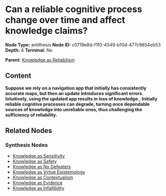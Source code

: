 # Can a reliable cognitive process change over time and affect knowledge claims?

**Node Type:** antithesis
**Node ID:** c0719e8d-f1f0-4549-b10d-477c9854eb53
**Depth:** 4
**Terminal:** No

**Parent:** [Knowledge as Reliabilism](knowledge-as-reliabilism-synthesis-d3ab75a8-6369-425a-b0ec-8e6afad336cc.md)

## Content

**Suppose we rely on a navigation app that initially has consistently accurate maps, but then an update introduces significant errors. Intuitively, using the updated app results in loss of knowledge.**, **Initially reliable cognitive processes can degrade, turning once dependable sources of knowledge into unreliable ones, thus challenging the sufficiency of reliability.**

## Related Nodes

### Synthesis Nodes

- [Knowledge as Sensitivity](knowledge-as-sensitivity-synthesis-a8afb50e-4713-45a9-9f7d-b43ec564a523.md)
- [Knowledge as Safety](knowledge-as-safety-synthesis-5848cbdd-0a94-49ff-b4b9-09e006df0cbe.md)
- [Knowledge as No Defeaters](knowledge-as-no-defeaters-synthesis-d4a56038-5c20-4b88-963e-3999becc5f4b.md)
- [Knowledge as Virtue Epistemology](knowledge-as-virtue-epistemology-synthesis-8f5b67fe-0c73-4276-80b3-3cee3d5b371f.md)
- [Knowledge as Contextualism](knowledge-as-contextualism-synthesis-4854288b-8783-4af0-b40a-5161acb3250a.md)
- [Knowledge as Evidence](knowledge-as-evidence-synthesis-d88469b4-55cb-4eb4-95ea-3e347f491af8.md)
- [Knowledge as Infallibility](knowledge-as-infallibility-synthesis-049cd183-7dcc-4de6-a7e8-9a6f36ec179a.md)
